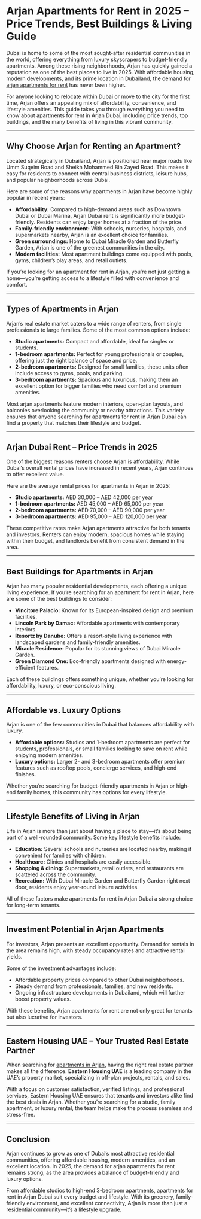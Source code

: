 # Arjan Apartments for Rent in 2025 – Price Trends, Best Buildings & Living Guide

Dubai is home to some of the most sought-after residential communities in the world, offering everything from luxury skyscrapers to budget-friendly apartments. Among these rising neighborhoods, Arjan has quickly gained a reputation as one of the best places to live in 2025. With affordable housing, modern developments, and its prime location in Dubailand, the demand for [arjan apartments for rent](https://easternhousing.ae/property-type/apartments-for-rent-arjan/) has never been higher.

For anyone looking to relocate within Dubai or move to the city for the first time, Arjan offers an appealing mix of affordability, convenience, and lifestyle amenities. This guide takes you through everything you need to know about apartments for rent in Arjan Dubai, including price trends, top buildings, and the many benefits of living in this vibrant community.

---

## Why Choose Arjan for Renting an Apartment?

Located strategically in Dubailand, Arjan is positioned near major roads like Umm Suqeim Road and Sheikh Mohammed Bin Zayed Road. This makes it easy for residents to connect with central business districts, leisure hubs, and popular neighborhoods across Dubai.

Here are some of the reasons why apartments in Arjan have become highly popular in recent years:

- **Affordability:** Compared to high-demand areas such as Downtown Dubai or Dubai Marina, Arjan Dubai rent is significantly more budget-friendly. Residents can enjoy larger homes at a fraction of the price.  
- **Family-friendly environment:** With schools, nurseries, hospitals, and supermarkets nearby, Arjan is an excellent choice for families.  
- **Green surroundings:** Home to Dubai Miracle Garden and Butterfly Garden, Arjan is one of the greenest communities in the city.  
- **Modern facilities:** Most apartment buildings come equipped with pools, gyms, children’s play areas, and retail outlets.  

If you’re looking for an apartment for rent in Arjan, you’re not just getting a home—you’re getting access to a lifestyle filled with convenience and comfort.

---

## Types of Apartments in Arjan

Arjan’s real estate market caters to a wide range of renters, from single professionals to large families. Some of the most common options include:

- **Studio apartments:** Compact and affordable, ideal for singles or students.  
- **1-bedroom apartments:** Perfect for young professionals or couples, offering just the right balance of space and price.  
- **2-bedroom apartments:** Designed for small families, these units often include access to gyms, pools, and parking.  
- **3-bedroom apartments:** Spacious and luxurious, making them an excellent option for bigger families who need comfort and premium amenities.  

Most arjan apartments feature modern interiors, open-plan layouts, and balconies overlooking the community or nearby attractions. This variety ensures that anyone searching for apartments for rent in Arjan Dubai can find a property that matches their lifestyle and budget.

---

## Arjan Dubai Rent – Price Trends in 2025

One of the biggest reasons renters choose Arjan is affordability. While Dubai’s overall rental prices have increased in recent years, Arjan continues to offer excellent value.

Here are the average rental prices for apartments in Arjan in 2025:

- **Studio apartments:** AED 30,000 – AED 42,000 per year  
- **1-bedroom apartments:** AED 45,000 – AED 65,000 per year  
- **2-bedroom apartments:** AED 70,000 – AED 90,000 per year  
- **3-bedroom apartments:** AED 95,000 – AED 120,000 per year  

These competitive rates make Arjan apartments attractive for both tenants and investors. Renters can enjoy modern, spacious homes while staying within their budget, and landlords benefit from consistent demand in the area.

---

## Best Buildings for Apartments in Arjan

Arjan has many popular residential developments, each offering a unique living experience. If you’re searching for an apartment for rent in Arjan, here are some of the best buildings to consider:

- **Vincitore Palacio:** Known for its European-inspired design and premium facilities.  
- **Lincoln Park by Damac:** Affordable apartments with contemporary interiors.  
- **Resortz by Danube:** Offers a resort-style living experience with landscaped gardens and family-friendly amenities.  
- **Miracle Residence:** Popular for its stunning views of Dubai Miracle Garden.  
- **Green Diamond One:** Eco-friendly apartments designed with energy-efficient features.  

Each of these buildings offers something unique, whether you’re looking for affordability, luxury, or eco-conscious living.

---

## Affordable vs. Luxury Options

Arjan is one of the few communities in Dubai that balances affordability with luxury.

- **Affordable options:** Studios and 1-bedroom apartments are perfect for students, professionals, or small families looking to save on rent while enjoying modern amenities.  
- **Luxury options:** Larger 2- and 3-bedroom apartments offer premium features such as rooftop pools, concierge services, and high-end finishes.  

Whether you’re searching for budget-friendly apartments in Arjan or high-end family homes, this community has options for every lifestyle.

---

## Lifestyle Benefits of Living in Arjan

Life in Arjan is more than just about having a place to stay—it’s about being part of a well-rounded community. Some key lifestyle benefits include:

- **Education:** Several schools and nurseries are located nearby, making it convenient for families with children.  
- **Healthcare:** Clinics and hospitals are easily accessible.  
- **Shopping & dining:** Supermarkets, retail outlets, and restaurants are scattered across the community.  
- **Recreation:** With Dubai Miracle Garden and Butterfly Garden right next door, residents enjoy year-round leisure activities.  

All of these factors make apartments for rent in Arjan Dubai a strong choice for long-term tenants.

---

## Investment Potential in Arjan Apartments

For investors, Arjan presents an excellent opportunity. Demand for rentals in the area remains high, with steady occupancy rates and attractive rental yields.

Some of the investment advantages include:

- Affordable property prices compared to other Dubai neighborhoods.  
- Steady demand from professionals, families, and new residents.  
- Ongoing infrastructure developments in Dubailand, which will further boost property values.  

With these benefits, Arjan apartments for rent are not only great for tenants but also lucrative for investors.

---

## Eastern Housing UAE – Your Trusted Real Estate Partner

When searching for [apartments in Arjan](https://easternhousing.ae/property-type/apartments-for-rent-arjan/), having the right real estate partner makes all the difference. **Eastern Housing UAE** is a leading company in the UAE’s property market, specializing in off-plan projects, rentals, and sales.

With a focus on customer satisfaction, verified listings, and professional services, Eastern Housing UAE ensures that tenants and investors alike find the best deals in Arjan. Whether you’re searching for a studio, family apartment, or luxury rental, the team helps make the process seamless and stress-free.

---

## Conclusion

Arjan continues to grow as one of Dubai’s most attractive residential communities, offering affordable housing, modern amenities, and an excellent location. In 2025, the demand for arjan apartments for rent remains strong, as the area provides a balance of budget-friendly and luxury options.

From affordable studios to high-end 3-bedroom apartments, apartments for rent in Arjan Dubai suit every budget and lifestyle. With its greenery, family-friendly environment, and excellent connectivity, Arjan is more than just a residential community—it’s a lifestyle upgrade.
